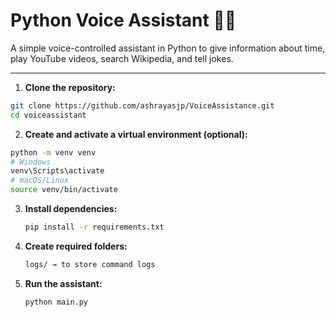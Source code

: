 # Python Voice Assistant 🤖🎤

A simple voice-controlled assistant in Python to give information about time, play YouTube videos, search Wikipedia, and  tell jokes.

---

1. **Clone the repository:**

```bash
git clone https://github.com/ashrayasjp/VoiceAssistance.git
cd voiceassistant
```

2. **Create and activate a virtual environment (optional):**


```bash
python -m venv venv
# Windows
venv\Scripts\activate
# macOS/Linux
source venv/bin/activate
```
3. **Install dependencies:**
   ```bash
   pip install -r requirements.txt
   ```
4. **Create required folders:**
    ```bash
    logs/ → to store command logs
    ```
5. **Run the assistant:**
   ```bash
   python main.py
   ```